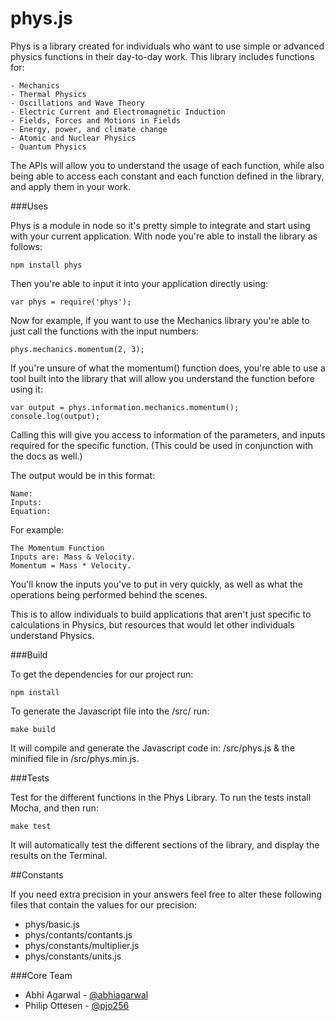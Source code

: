 phys.js
====

Phys is a library created for individuals who want to use simple or advanced physics functions in their day-to-day work. This library includes functions for:

    - Mechanics
    - Thermal Physics
    - Oscillations and Wave Theory
    - Electric Current and Electromagnetic Induction
    - Fields, Forces and Motions in Fields
    - Energy, power, and climate change
    - Atomic and Nuclear Physics
    - Quantum Physics

The APIs will allow you to understand the usage of each function, while also being able to access each constant and each function defined in the library, and apply them in your work.

###Uses

Phys is a module in node so it's pretty simple to integrate and start using with your current application. With node you're able to install the library as follows:

    npm install phys

Then you're able to input it into your application directly using:

    var phys = require('phys');

Now for example, if you want to use the Mechanics library you're able to just call the functions with the input numbers:

    phys.mechanics.momentum(2, 3);

If you're unsure of what the momentum() function does, you're able to use a tool built into the library that will allow you understand the function before using it:

    var output = phys.information.mechanics.momentum();
    console.log(output);

Calling this will give you access to information of the parameters, and inputs required for the specific function. (This could be used in conjunction with the docs as well.)

The output would be in this format:

    Name:
    Inputs:
    Equation:

For example:

    The Momentum Function
    Inputs are: Mass & Velocity.
    Momentum = Mass * Velocity.

You'll know the inputs you've to put in very quickly, as well as what the operations being performed behind the scenes.

This is to allow individuals to build applications that aren't just specific to calculations in Physics, but resources that would let other individuals understand Physics.

###Build

To get the dependencies for our project run:

    npm install

To generate the Javascript file into the /src/ run:

    make build

It will compile and generate the Javascript code in: /src/phys.js & the minified file in /src/phys.min.js.

###Tests

Test for the different functions in the Phys Library. To run the tests install Mocha, and then run:

    make test

It will automatically test the different sections of the library, and display the results on the Terminal.

##Constants

If you need extra precision in your answers feel free to alter these following files that contain the values for our precision:

- phys/basic.js
- phys/contants/contants.js
- phys/constants/multiplier.js
- phys/constants/units.js

###Core Team

* Abhi Agarwal - [@abhiagarwal](http://twitter.com/abhiagarwal)
* Philip Ottesen - [@pjo256](http://github.com/pjo256)